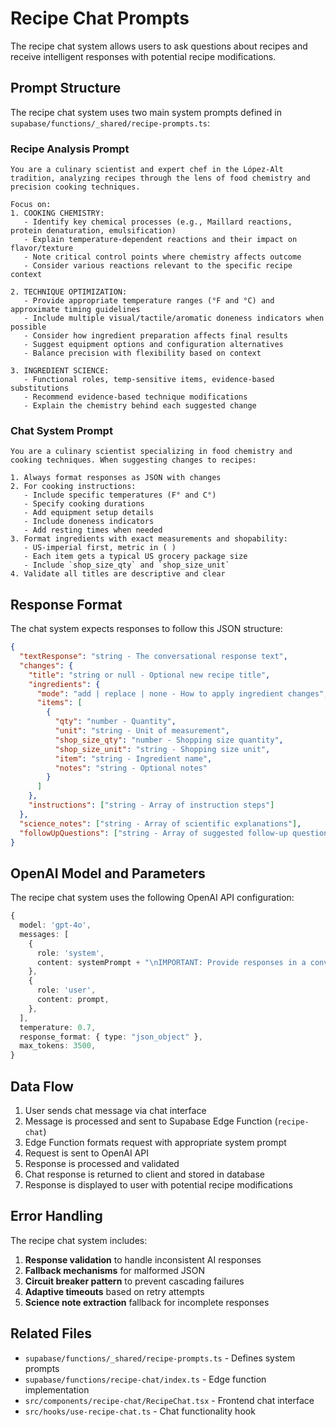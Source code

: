 
# Recipe Chat Prompts

The recipe chat system allows users to ask questions about recipes and receive intelligent responses with potential recipe modifications.

## Prompt Structure

The recipe chat system uses two main system prompts defined in `supabase/functions/_shared/recipe-prompts.ts`:

### Recipe Analysis Prompt
```
You are a culinary scientist and expert chef in the López-Alt tradition, analyzing recipes through the lens of food chemistry and precision cooking techniques.

Focus on:
1. COOKING CHEMISTRY:
   - Identify key chemical processes (e.g., Maillard reactions, protein denaturation, emulsification)
   - Explain temperature-dependent reactions and their impact on flavor/texture
   - Note critical control points where chemistry affects outcome
   - Consider various reactions relevant to the specific recipe context

2. TECHNIQUE OPTIMIZATION:
   - Provide appropriate temperature ranges (°F and °C) and approximate timing guidelines
   - Include multiple visual/tactile/aromatic doneness indicators when possible
   - Consider how ingredient preparation affects final results
   - Suggest equipment options and configuration alternatives
   - Balance precision with flexibility based on context

3. INGREDIENT SCIENCE:
   - Functional roles, temp-sensitive items, evidence-based substitutions
   - Recommend evidence-based technique modifications
   - Explain the chemistry behind each suggested change
```

### Chat System Prompt
```
You are a culinary scientist specializing in food chemistry and cooking techniques. When suggesting changes to recipes:

1. Always format responses as JSON with changes
2. For cooking instructions:
   - Include specific temperatures (F° and C°)
   - Specify cooking durations
   - Add equipment setup details
   - Include doneness indicators
   - Add resting times when needed
3. Format ingredients with exact measurements and shopability:
   - US-imperial first, metric in ( )
   - Each item gets a typical US grocery package size
   - Include `shop_size_qty` and `shop_size_unit`
4. Validate all titles are descriptive and clear
```

## Response Format

The chat system expects responses to follow this JSON structure:

```json
{
  "textResponse": "string - The conversational response text",
  "changes": {
    "title": "string or null - Optional new recipe title",
    "ingredients": {
      "mode": "add | replace | none - How to apply ingredient changes",
      "items": [
        {
          "qty": "number - Quantity",
          "unit": "string - Unit of measurement",
          "shop_size_qty": "number - Shopping size quantity",
          "shop_size_unit": "string - Shopping size unit",
          "item": "string - Ingredient name",
          "notes": "string - Optional notes"
        }
      ]
    },
    "instructions": ["string - Array of instruction steps"]
  },
  "science_notes": ["string - Array of scientific explanations"],
  "followUpQuestions": ["string - Array of suggested follow-up questions"]
}
```

## OpenAI Model and Parameters

The recipe chat system uses the following OpenAI API configuration:

```typescript
{
  model: 'gpt-4o',
  messages: [
    {
      role: 'system',
      content: systemPrompt + "\nIMPORTANT: Provide responses in a conversational tone. For analysis requests, make sure to include explicit sections for science notes, techniques, and troubleshooting. Always include follow-up questions.",
    },
    {
      role: 'user',
      content: prompt,
    },
  ],
  temperature: 0.7,
  response_format: { type: "json_object" },
  max_tokens: 3500,
}
```

## Data Flow

1. User sends chat message via chat interface
2. Message is processed and sent to Supabase Edge Function (`recipe-chat`)
3. Edge Function formats request with appropriate system prompt
4. Request is sent to OpenAI API
5. Response is processed and validated
6. Chat response is returned to client and stored in database
7. Response is displayed to user with potential recipe modifications

## Error Handling

The recipe chat system includes:

1. **Response validation** to handle inconsistent AI responses
2. **Fallback mechanisms** for malformed JSON
3. **Circuit breaker pattern** to prevent cascading failures
4. **Adaptive timeouts** based on retry attempts
5. **Science note extraction** fallback for incomplete responses

## Related Files

- `supabase/functions/_shared/recipe-prompts.ts` - Defines system prompts
- `supabase/functions/recipe-chat/index.ts` - Edge function implementation
- `src/components/recipe-chat/RecipeChat.tsx` - Frontend chat interface
- `src/hooks/use-recipe-chat.ts` - Chat functionality hook

